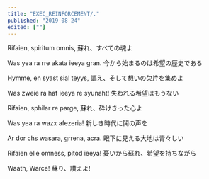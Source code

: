 ```yaml
---
title: "EXEC_REINFORCEMENT/."
published: "2019-08-24"
edited: [""]
---
```


Rifaien, spiritum omnis,
蘇れ、すべての魂よ

Was yea ra rre akata ieeya gran.
今から始まるのは希望の歴史である

Hymme, en syast sial teyys,
謳え、そして想いの欠片を集めよ

Was zweie ra haf ieeya re syunaht!
失われる希望はもうない

Rifaien, sphilar re parge,
蘇れ、砕けきった心よ

Was yea ra wazx afezeria!
新しき時代に鬨の声を

Ar dor chs wasara, grrena, acra.
眼下に見える大地は青々しい

Rifaien elle omness, pitod ieeya!
憂いから蘇れ、希望を持ちながら

Waath, Warce!
蘇り、讃えよ!
